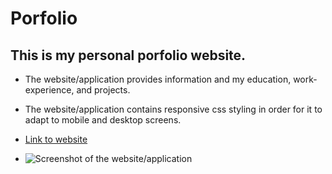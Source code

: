 # Porfolio
## This is my personal porfolio website.
  - The website/application provides information and my education, work-experience, and projects. 
  - The website/application contains responsive css styling in order for it to adapt to mobile and desktop screens. 

  - [Link to website](https://joesmall37.github.io/Portfolio/#resume)


  - ![Screenshot of the website/application]()

